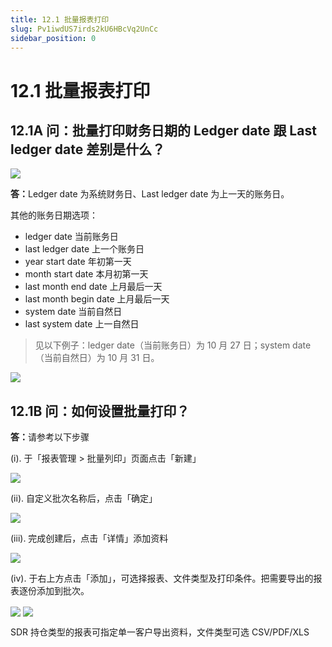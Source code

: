 ```yaml
---
title: 12.1 批量报表打印
slug: Pv1iwdUS7irds2kU6HBcVq2UnCc
sidebar_position: 0
---
```



# 12.1 批量报表打印

## 12.1A 问：批量打印财务日期的 Ledger date 跟 Last ledger date 差别是什么？

<img src="/assets/EMzvb1psToROsGxaZHncikbhnRc.png" src-width="2388" src-height="956" align="center"/>

<b>答：</b>Ledger date 为系统财务日、Last ledger date 为上一天的账务日。

其他的账务日期选项： 

- ledger date 当前账务日
- last ledger date 上一个账务日
- year start date 年初第一天
- month start date 本月初第一天
- last month end date 上月最后一天
- last month begin date 上月最后一天
- system date 当前自然日
- last system date 上一自然日


> 见以下例子：ledger date（当前账务日）为 10 月 27 日；system date（当前自然日）为 10 月 31 日。

<img src="/assets/JKdpbORPwoAyv7xLSUXcWGOsn7d.png" src-width="368" src-height="558"/>

## 12.1B 问：如何设置批量打印？

<b>答：</b>请参考以下步骤

(i). 于「报表管理 &gt; 批量列印」页面点击「新建」

<img src="/assets/GQ8MbYdohoGashx1ZnicEcOunib.png" src-width="2640" src-height="990" align="center"/>

(ii). 自定义批次名称后，点击「确定」 

<img src="/assets/Mb38bcmAeodd9Hx5j0GcZZ8zn1e.png" src-width="2369" src-height="938" align="center"/>

(iii). 完成创建后，点击「详情」添加资料

<img src="/assets/E8szbIkDioomC8xYFlQc5xSYnUc.png" src-width="2623" src-height="986" align="center"/>

(iv). 于右上方点击「添加」，可选择报表、文件类型及打印条件。把需要导出的报表逐份添加到批次。

<img src="/assets/ZVy0bIO1wobx0axK7N8ch7Ytnnc.png" src-width="2380" src-height="485" align="center"/>

<img src="/assets/GKUJbMpfVo3hC5x5AwTcdVKTn0f.png" src-width="2194" src-height="1387" align="center"/>

SDR 持仓类型的报表可指定单一客户导出资料，文件类型可选 CSV/PDF/XLS

